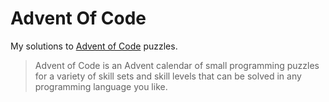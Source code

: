 # Advent Of Code

My solutions to [Advent of Code](https://adventofcode.com/) puzzles.

> Advent of Code is an Advent calendar of small programming puzzles for a variety of skill sets and skill levels that can be solved in any programming language you like.
